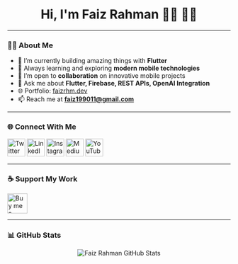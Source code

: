 <h1 align="center">Hi, I'm Faiz Rahman 👋🏾 👨‍💻</h1>

---

### 👨‍💻 About Me

- 🔭 I’m currently building amazing things with **Flutter**
- 🌱 Always learning and exploring **modern mobile technologies**
- 🤝 I’m open to **collaboration** on innovative mobile projects
- 💬 Ask me about **Flutter, Firebase, REST APIs, OpenAI Integration**
- 🌐 Portfolio: [faizrhm.dev](https://faizrhm.dev/)
- 📫 Reach me at **faiz199011@gmail.com**

---

### 🌐 Connect With Me

<p align="left">
  <a href="https://twitter.com/faiz_rhm" target="_blank"><img src="https://uxwing.com/wp-content/themes/uxwing/download/brands-and-social-media/x-social-media-logo-icon.png" alt="Twitter" height="40" width="40"></a>
  <a href="https://www.linkedin.com/in/faiz-rhm/" target="_blank"><img src="https://uxwing.com/wp-content/themes/uxwing/download/brands-and-social-media/linkedin-app-icon.png" alt="LinkedIn" height="40" width="40"></a>
  <a href="https://www.instagram.com/faiz.rhm/" target="_blank"><img src="https://uxwing.com/wp-content/themes/uxwing/download/brands-and-social-media/ig-instagram-icon.png" alt="Instagram" height="40" width="40"></a>
  <a href="https://medium.com/@Faiz_Rhm" target="_blank"><img src="https://uxwing.com/wp-content/themes/uxwing/download/brands-and-social-media/medium-logo-icon.png" alt="Medium" height="40" width="40"></a>
  <a href="https://www.youtube.com/@FaizRhm/" target="_blank"><img src="https://uxwing.com/wp-content/themes/uxwing/download/brands-and-social-media/youtube-color-icon.png" alt="YouTube" height="40" width="40"></a>
</p>

---

### ☕ Support My Work

<a href="https://ko-fi.com/faizrhm" target="_blank">
  <img src="https://cdn.ko-fi.com/cdn/kofi3.png?v=3" height="45" alt="Buy me a coffee" />
</a>

---

### 📊 GitHub Stats

<p align="center">
  <img src="https://github-readme-stats.vercel.app/api?username=Faiz-rhm&show_icons=true&theme=default" alt="Faiz Rahman GitHub Stats" />
</p>

